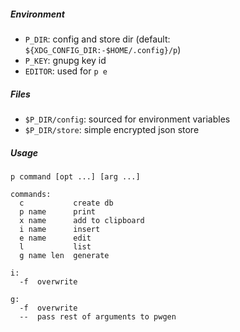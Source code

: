 ##### Environment
* `P_DIR`: config and store dir (default: `${XDG_CONFIG_DIR:-$HOME/.config}/p`)
* `P_KEY`: gnupg key id
* `EDITOR`: used for `p e`
##### Files
* `$P_DIR/config`: sourced for environment variables
* `$P_DIR/store`: simple encrypted json store
##### Usage
```
p command [opt ...] [arg ...]

commands:
  c           create db
  p name      print
  x name      add to clipboard
  i name      insert
  e name      edit
  l           list
  g name len  generate

i:
  -f  overwrite

g:
  -f  overwrite
  --  pass rest of arguments to pwgen
```
